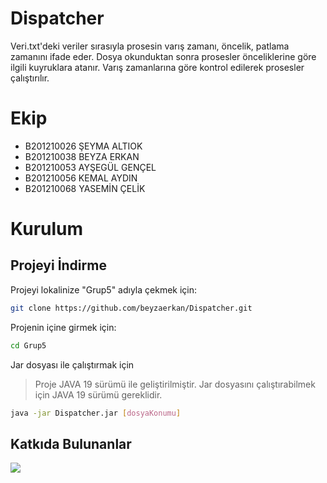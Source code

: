# Dispatcher 
Veri.txt'deki veriler sırasıyla prosesin varış zamanı, öncelik, patlama zamanını ifade eder. Dosya okunduktan sonra prosesler önceliklerine göre ilgili kuyruklara atanır. Varış zamanlarına göre kontrol edilerek prosesler çalıştırılır.

# Ekip
- B201210026 ŞEYMA ALTIOK
- B201210038 BEYZA ERKAN
- B201210053 AYŞEGÜL GENÇEL
- B201210056 KEMAL AYDIN
- B201210068 YASEMİN ÇELİK

# Kurulum
## Projeyi İndirme

Projeyi lokalinize "Grup5" adıyla çekmek için:

```bash
git clone https://github.com/beyzaerkan/Dispatcher.git
```

Projenin içine girmek için:
```bash
cd Grup5
```
Jar dosyası ile çalıştırmak için 

 > Proje JAVA 19 sürümü ile geliştirilmiştir. Jar dosyasını çalıştırabilmek için JAVA 19 sürümü gereklidir.

```bash
java -jar Dispatcher.jar [dosyaKonumu]
```

## Katkıda Bulunanlar
<a href = "https://github.com/beyzaerkan/Dispatcher/graphs/contributors">
  <img src = "https://contrib.rocks/image?repo=beyzaerkan/Dispatcher"/>
</a>
